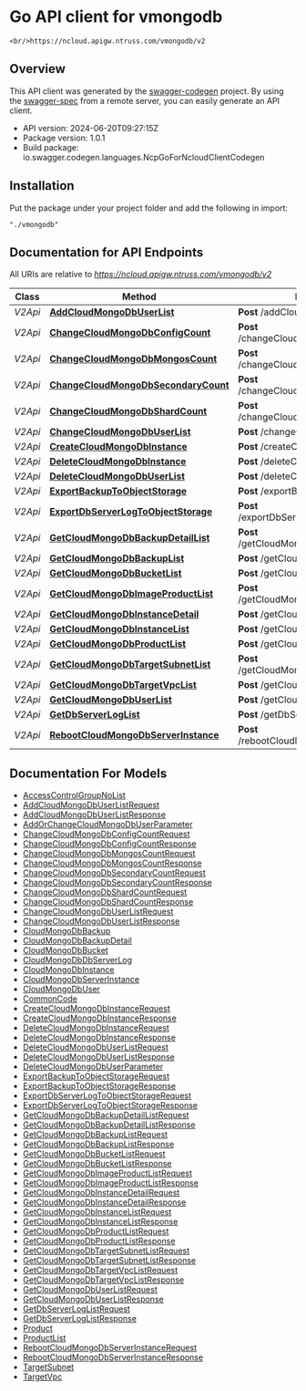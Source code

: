 # Go API client for vmongodb

    <br/>https://ncloud.apigw.ntruss.com/vmongodb/v2

## Overview
This API client was generated by the [swagger-codegen](https://github.com/swagger-api/swagger-codegen) project.  By using the [swagger-spec](https://github.com/swagger-api/swagger-spec) from a remote server, you can easily generate an API client.

- API version: 2024-06-20T09:27:15Z
- Package version: 1.0.1
- Build package: io.swagger.codegen.languages.NcpGoForNcloudClientCodegen

## Installation
Put the package under your project folder and add the following in import:
```
"./vmongodb"
```

## Documentation for API Endpoints

All URIs are relative to *https://ncloud.apigw.ntruss.com/vmongodb/v2*

Class | Method | HTTP request | Description
------------ | ------------- | ------------- | -------------
*V2Api* | [**AddCloudMongoDbUserList**](docs/V2Api.md#addcloudmongodbuserlist) | **Post** /addCloudMongoDbUserList | 
*V2Api* | [**ChangeCloudMongoDbConfigCount**](docs/V2Api.md#changecloudmongodbconfigcount) | **Post** /changeCloudMongoDbConfigCount | 
*V2Api* | [**ChangeCloudMongoDbMongosCount**](docs/V2Api.md#changecloudmongodbmongoscount) | **Post** /changeCloudMongoDbMongosCount | 
*V2Api* | [**ChangeCloudMongoDbSecondaryCount**](docs/V2Api.md#changecloudmongodbsecondarycount) | **Post** /changeCloudMongoDbSecondaryCount | 
*V2Api* | [**ChangeCloudMongoDbShardCount**](docs/V2Api.md#changecloudmongodbshardcount) | **Post** /changeCloudMongoDbShardCount | 
*V2Api* | [**ChangeCloudMongoDbUserList**](docs/V2Api.md#changecloudmongodbuserlist) | **Post** /changeCloudMongoDbUserList | 
*V2Api* | [**CreateCloudMongoDbInstance**](docs/V2Api.md#createcloudmongodbinstance) | **Post** /createCloudMongoDbInstance | 
*V2Api* | [**DeleteCloudMongoDbInstance**](docs/V2Api.md#deletecloudmongodbinstance) | **Post** /deleteCloudMongoDbInstance | 
*V2Api* | [**DeleteCloudMongoDbUserList**](docs/V2Api.md#deletecloudmongodbuserlist) | **Post** /deleteCloudMongoDbUserList | 
*V2Api* | [**ExportBackupToObjectStorage**](docs/V2Api.md#exportbackuptoobjectstorage) | **Post** /exportBackupToObjectStorage | 
*V2Api* | [**ExportDbServerLogToObjectStorage**](docs/V2Api.md#exportdbserverlogtoobjectstorage) | **Post** /exportDbServerLogToObjectStorage | 
*V2Api* | [**GetCloudMongoDbBackupDetailList**](docs/V2Api.md#getcloudmongodbbackupdetaillist) | **Post** /getCloudMongoDbBackupDetailList | 
*V2Api* | [**GetCloudMongoDbBackupList**](docs/V2Api.md#getcloudmongodbbackuplist) | **Post** /getCloudMongoDbBackupList | 
*V2Api* | [**GetCloudMongoDbBucketList**](docs/V2Api.md#getcloudmongodbbucketlist) | **Post** /getCloudMongoDbBucketList | 
*V2Api* | [**GetCloudMongoDbImageProductList**](docs/V2Api.md#getcloudmongodbimageproductlist) | **Post** /getCloudMongoDbImageProductList | 
*V2Api* | [**GetCloudMongoDbInstanceDetail**](docs/V2Api.md#getcloudmongodbinstancedetail) | **Post** /getCloudMongoDbInstanceDetail | 
*V2Api* | [**GetCloudMongoDbInstanceList**](docs/V2Api.md#getcloudmongodbinstancelist) | **Post** /getCloudMongoDbInstanceList | 
*V2Api* | [**GetCloudMongoDbProductList**](docs/V2Api.md#getcloudmongodbproductlist) | **Post** /getCloudMongoDbProductList | 
*V2Api* | [**GetCloudMongoDbTargetSubnetList**](docs/V2Api.md#getcloudmongodbtargetsubnetlist) | **Post** /getCloudMongoDbTargetSubnetList | 
*V2Api* | [**GetCloudMongoDbTargetVpcList**](docs/V2Api.md#getcloudmongodbtargetvpclist) | **Post** /getCloudMongoDbTargetVpcList | 
*V2Api* | [**GetCloudMongoDbUserList**](docs/V2Api.md#getcloudmongodbuserlist) | **Post** /getCloudMongoDbUserList | 
*V2Api* | [**GetDbServerLogList**](docs/V2Api.md#getdbserverloglist) | **Post** /getDbServerLogList | 
*V2Api* | [**RebootCloudMongoDbServerInstance**](docs/V2Api.md#rebootcloudmongodbserverinstance) | **Post** /rebootCloudMongoDbServerInstance | 


## Documentation For Models

 - [AccessControlGroupNoList](docs/AccessControlGroupNoList.md)
 - [AddCloudMongoDbUserListRequest](docs/AddCloudMongoDbUserListRequest.md)
 - [AddCloudMongoDbUserListResponse](docs/AddCloudMongoDbUserListResponse.md)
 - [AddOrChangeCloudMongoDbUserParameter](docs/AddOrChangeCloudMongoDbUserParameter.md)
 - [ChangeCloudMongoDbConfigCountRequest](docs/ChangeCloudMongoDbConfigCountRequest.md)
 - [ChangeCloudMongoDbConfigCountResponse](docs/ChangeCloudMongoDbConfigCountResponse.md)
 - [ChangeCloudMongoDbMongosCountRequest](docs/ChangeCloudMongoDbMongosCountRequest.md)
 - [ChangeCloudMongoDbMongosCountResponse](docs/ChangeCloudMongoDbMongosCountResponse.md)
 - [ChangeCloudMongoDbSecondaryCountRequest](docs/ChangeCloudMongoDbSecondaryCountRequest.md)
 - [ChangeCloudMongoDbSecondaryCountResponse](docs/ChangeCloudMongoDbSecondaryCountResponse.md)
 - [ChangeCloudMongoDbShardCountRequest](docs/ChangeCloudMongoDbShardCountRequest.md)
 - [ChangeCloudMongoDbShardCountResponse](docs/ChangeCloudMongoDbShardCountResponse.md)
 - [ChangeCloudMongoDbUserListRequest](docs/ChangeCloudMongoDbUserListRequest.md)
 - [ChangeCloudMongoDbUserListResponse](docs/ChangeCloudMongoDbUserListResponse.md)
 - [CloudMongoDbBackup](docs/CloudMongoDbBackup.md)
 - [CloudMongoDbBackupDetail](docs/CloudMongoDbBackupDetail.md)
 - [CloudMongoDbBucket](docs/CloudMongoDbBucket.md)
 - [CloudMongoDbDbServerLog](docs/CloudMongoDbDbServerLog.md)
 - [CloudMongoDbInstance](docs/CloudMongoDbInstance.md)
 - [CloudMongoDbServerInstance](docs/CloudMongoDbServerInstance.md)
 - [CloudMongoDbUser](docs/CloudMongoDbUser.md)
 - [CommonCode](docs/CommonCode.md)
 - [CreateCloudMongoDbInstanceRequest](docs/CreateCloudMongoDbInstanceRequest.md)
 - [CreateCloudMongoDbInstanceResponse](docs/CreateCloudMongoDbInstanceResponse.md)
 - [DeleteCloudMongoDbInstanceRequest](docs/DeleteCloudMongoDbInstanceRequest.md)
 - [DeleteCloudMongoDbInstanceResponse](docs/DeleteCloudMongoDbInstanceResponse.md)
 - [DeleteCloudMongoDbUserListRequest](docs/DeleteCloudMongoDbUserListRequest.md)
 - [DeleteCloudMongoDbUserListResponse](docs/DeleteCloudMongoDbUserListResponse.md)
 - [DeleteCloudMongoDbUserParameter](docs/DeleteCloudMongoDbUserParameter.md)
 - [ExportBackupToObjectStorageRequest](docs/ExportBackupToObjectStorageRequest.md)
 - [ExportBackupToObjectStorageResponse](docs/ExportBackupToObjectStorageResponse.md)
 - [ExportDbServerLogToObjectStorageRequest](docs/ExportDbServerLogToObjectStorageRequest.md)
 - [ExportDbServerLogToObjectStorageResponse](docs/ExportDbServerLogToObjectStorageResponse.md)
 - [GetCloudMongoDbBackupDetailListRequest](docs/GetCloudMongoDbBackupDetailListRequest.md)
 - [GetCloudMongoDbBackupDetailListResponse](docs/GetCloudMongoDbBackupDetailListResponse.md)
 - [GetCloudMongoDbBackupListRequest](docs/GetCloudMongoDbBackupListRequest.md)
 - [GetCloudMongoDbBackupListResponse](docs/GetCloudMongoDbBackupListResponse.md)
 - [GetCloudMongoDbBucketListRequest](docs/GetCloudMongoDbBucketListRequest.md)
 - [GetCloudMongoDbBucketListResponse](docs/GetCloudMongoDbBucketListResponse.md)
 - [GetCloudMongoDbImageProductListRequest](docs/GetCloudMongoDbImageProductListRequest.md)
 - [GetCloudMongoDbImageProductListResponse](docs/GetCloudMongoDbImageProductListResponse.md)
 - [GetCloudMongoDbInstanceDetailRequest](docs/GetCloudMongoDbInstanceDetailRequest.md)
 - [GetCloudMongoDbInstanceDetailResponse](docs/GetCloudMongoDbInstanceDetailResponse.md)
 - [GetCloudMongoDbInstanceListRequest](docs/GetCloudMongoDbInstanceListRequest.md)
 - [GetCloudMongoDbInstanceListResponse](docs/GetCloudMongoDbInstanceListResponse.md)
 - [GetCloudMongoDbProductListRequest](docs/GetCloudMongoDbProductListRequest.md)
 - [GetCloudMongoDbProductListResponse](docs/GetCloudMongoDbProductListResponse.md)
 - [GetCloudMongoDbTargetSubnetListRequest](docs/GetCloudMongoDbTargetSubnetListRequest.md)
 - [GetCloudMongoDbTargetSubnetListResponse](docs/GetCloudMongoDbTargetSubnetListResponse.md)
 - [GetCloudMongoDbTargetVpcListRequest](docs/GetCloudMongoDbTargetVpcListRequest.md)
 - [GetCloudMongoDbTargetVpcListResponse](docs/GetCloudMongoDbTargetVpcListResponse.md)
 - [GetCloudMongoDbUserListRequest](docs/GetCloudMongoDbUserListRequest.md)
 - [GetCloudMongoDbUserListResponse](docs/GetCloudMongoDbUserListResponse.md)
 - [GetDbServerLogListRequest](docs/GetDbServerLogListRequest.md)
 - [GetDbServerLogListResponse](docs/GetDbServerLogListResponse.md)
 - [Product](docs/Product.md)
 - [ProductList](docs/ProductList.md)
 - [RebootCloudMongoDbServerInstanceRequest](docs/RebootCloudMongoDbServerInstanceRequest.md)
 - [RebootCloudMongoDbServerInstanceResponse](docs/RebootCloudMongoDbServerInstanceResponse.md)
 - [TargetSubnet](docs/TargetSubnet.md)
 - [TargetVpc](docs/TargetVpc.md)

